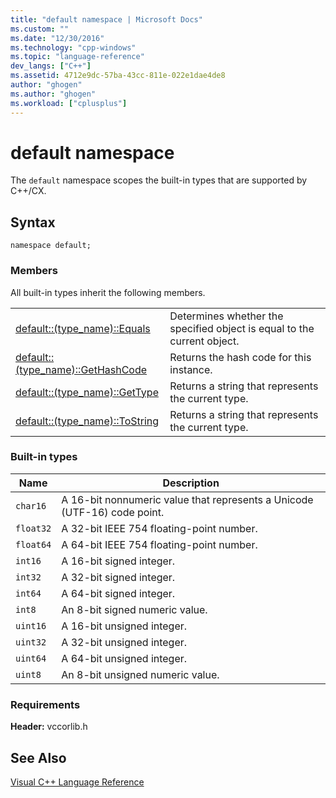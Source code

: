 ```yaml
---
title: "default namespace | Microsoft Docs"
ms.custom: ""
ms.date: "12/30/2016"
ms.technology: "cpp-windows"
ms.topic: "language-reference"
dev_langs: ["C++"]
ms.assetid: 4712e9dc-57ba-43cc-811e-022e1dae4de8
author: "ghogen"
ms.author: "ghogen"
ms.workload: ["cplusplus"]
---
```

# default namespace
The `default` namespace scopes the built-in types that are supported by C++/CX.  
  
## Syntax  
  
```  
namespace default;  
```  
  
### Members  
 All built-in types inherit the following members.  
  
|||  
|-|-|  
|[default::(type_name)::Equals](../cppcx/default-type-name-equals-method.md)|Determines whether the specified object is equal to the current object.|  
|[default::(type_name)::GetHashCode](../cppcx/default-type-name-gethashcode-method.md)|Returns the hash code for this instance.|  
|[default::(type_name)::GetType](../cppcx/default-type-name-gettype-method.md)|Returns a string that represents the current type.|  
|[default::(type_name)::ToString](../cppcx/default-type-name-tostring-method.md)|Returns a string that represents the current type.|  
  
### Built-in types  
  
|Name|Description|  
|----------|-----------------|  
|`char16`|A 16-bit nonnumeric value that represents a Unicode (UTF-16) code point.|  
|`float32`|A 32-bit IEEE 754 floating-point number.|  
|`float64`|A 64-bit IEEE 754 floating-point number.|  
|`int16`|A 16-bit signed integer.|  
|`int32`|A 32-bit signed integer.|  
|`int64`|A 64-bit signed integer.|  
|`int8`|An 8-bit signed numeric value.|  
|`uint16`|A 16-bit unsigned integer.|  
|`uint32`|A 32-bit unsigned integer.|  
|`uint64`|A 64-bit unsigned integer.|  
|`uint8`|An 8-bit unsigned numeric value.|  
  
### Requirements  
 **Header:** vccorlib.h  
  
## See Also  
 [Visual C++ Language Reference](../cppcx/visual-c-language-reference-c-cx.md)